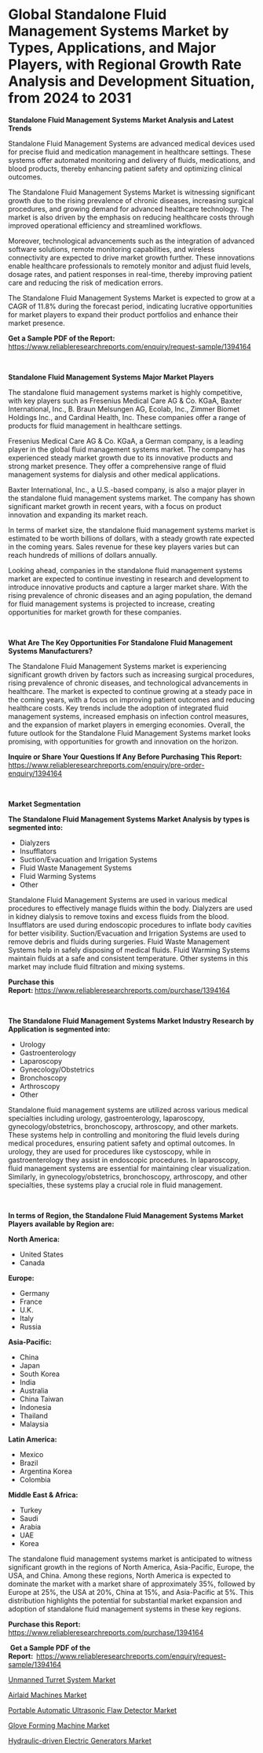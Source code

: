 <p><h1>Global Standalone Fluid Management Systems Market by Types, Applications, and Major Players, with Regional Growth Rate Analysis and Development Situation, from 2024 to 2031</h1></p><p><strong>Standalone Fluid Management Systems Market Analysis and Latest Trends</strong></p>
<p><p>Standalone Fluid Management Systems are advanced medical devices used for precise fluid and medication management in healthcare settings. These systems offer automated monitoring and delivery of fluids, medications, and blood products, thereby enhancing patient safety and optimizing clinical outcomes.</p><p>The Standalone Fluid Management Systems Market is witnessing significant growth due to the rising prevalence of chronic diseases, increasing surgical procedures, and growing demand for advanced healthcare technology. The market is also driven by the emphasis on reducing healthcare costs through improved operational efficiency and streamlined workflows.</p><p>Moreover, technological advancements such as the integration of advanced software solutions, remote monitoring capabilities, and wireless connectivity are expected to drive market growth further. These innovations enable healthcare professionals to remotely monitor and adjust fluid levels, dosage rates, and patient responses in real-time, thereby improving patient care and reducing the risk of medication errors.</p><p>The Standalone Fluid Management Systems Market is expected to grow at a CAGR of 11.8% during the forecast period, indicating lucrative opportunities for market players to expand their product portfolios and enhance their market presence.</p></p>
<p><strong>Get a Sample PDF of the Report:&nbsp;</strong> <a href="https://www.reliableresearchreports.com/enquiry/request-sample/1394164">https://www.reliableresearchreports.com/enquiry/request-sample/1394164</a></p>
<p>&nbsp;</p>
<p><strong>Standalone Fluid Management Systems Major Market Players</strong></p>
<p><p>The standalone fluid management systems market is highly competitive, with key players such as Fresenius Medical Care AG & Co. KGaA, Baxter International, Inc., B. Braun Melsungen AG, Ecolab, Inc., Zimmer Biomet Holdings Inc., and Cardinal Health, Inc. These companies offer a range of products for fluid management in healthcare settings.</p><p>Fresenius Medical Care AG & Co. KGaA, a German company, is a leading player in the global fluid management systems market. The company has experienced steady market growth due to its innovative products and strong market presence. They offer a comprehensive range of fluid management systems for dialysis and other medical applications.</p><p>Baxter International, Inc., a U.S.-based company, is also a major player in the standalone fluid management systems market. The company has shown significant market growth in recent years, with a focus on product innovation and expanding its market reach.</p><p>In terms of market size, the standalone fluid management systems market is estimated to be worth billions of dollars, with a steady growth rate expected in the coming years. Sales revenue for these key players varies but can reach hundreds of millions of dollars annually.</p><p>Looking ahead, companies in the standalone fluid management systems market are expected to continue investing in research and development to introduce innovative products and capture a larger market share. With the rising prevalence of chronic diseases and an aging population, the demand for fluid management systems is projected to increase, creating opportunities for market growth for these companies.</p></p>
<p>&nbsp;</p>
<p><strong>What Are The Key Opportunities For Standalone Fluid Management Systems Manufacturers?</strong></p>
<p><p>The Standalone Fluid Management Systems market is experiencing significant growth driven by factors such as increasing surgical procedures, rising prevalence of chronic diseases, and technological advancements in healthcare. The market is expected to continue growing at a steady pace in the coming years, with a focus on improving patient outcomes and reducing healthcare costs. Key trends include the adoption of integrated fluid management systems, increased emphasis on infection control measures, and the expansion of market players in emerging economies. Overall, the future outlook for the Standalone Fluid Management Systems market looks promising, with opportunities for growth and innovation on the horizon.</p></p>
<p><strong>Inquire or Share Your Questions If Any Before Purchasing This Report:</strong> <a href="https://www.reliableresearchreports.com/enquiry/pre-order-enquiry/1394164">https://www.reliableresearchreports.com/enquiry/pre-order-enquiry/1394164</a></p>
<p>&nbsp;</p>
<p><strong>Market Segmentation</strong></p>
<p><strong>The Standalone Fluid Management Systems Market Analysis by types is segmented into:</strong></p>
<p><ul><li>Dialyzers</li><li>Insufflators</li><li>Suction/Evacuation and Irrigation Systems</li><li>Fluid Waste Management Systems</li><li>Fluid Warming Systems</li><li>Other</li></ul></p>
<p><p>Standalone Fluid Management Systems are used in various medical procedures to effectively manage fluids within the body. Dialyzers are used in kidney dialysis to remove toxins and excess fluids from the blood. Insufflators are used during endoscopic procedures to inflate body cavities for better visibility. Suction/Evacuation and Irrigation Systems are used to remove debris and fluids during surgeries. Fluid Waste Management Systems help in safely disposing of medical fluids. Fluid Warming Systems maintain fluids at a safe and consistent temperature. Other systems in this market may include fluid filtration and mixing systems.</p></p>
<p><strong>Purchase this Report:&nbsp;</strong><a href="https://www.reliableresearchreports.com/purchase/1394164">https://www.reliableresearchreports.com/purchase/1394164</a></p>
<p>&nbsp;</p>
<p><strong>The Standalone Fluid Management Systems Market Industry Research by Application is segmented into:</strong></p>
<p><ul><li>Urology</li><li>Gastroenterology</li><li>Laparoscopy</li><li>Gynecology/Obstetrics</li><li>Bronchoscopy</li><li>Arthroscopy</li><li>Other</li></ul></p>
<p><p>Standalone fluid management systems are utilized across various medical specialties including urology, gastroenterology, laparoscopy, gynecology/obstetrics, bronchoscopy, arthroscopy, and other markets. These systems help in controlling and monitoring the fluid levels during medical procedures, ensuring patient safety and optimal outcomes. In urology, they are used for procedures like cystoscopy, while in gastroenterology they assist in endoscopic procedures. In laparoscopy, fluid management systems are essential for maintaining clear visualization. Similarly, in gynecology/obstetrics, bronchoscopy, arthroscopy, and other specialties, these systems play a crucial role in fluid management.</p></p>
<p>&nbsp;</p>
<p><strong>In terms of Region, the Standalone Fluid Management Systems Market Players available by Region are:</strong></p>
<p>
    <p> <strong> North America: </strong>
        <ul>
            <li>United States</li>
            <li>Canada</li>
        </ul>
        </p> 
    <p> <strong> Europe: </strong>
        <ul>
            <li>Germany</li>
            <li>France</li>
            <li>U.K.</li>
            <li>Italy</li>
            <li>Russia</li>
        </ul>
        </p> 
    <p> <strong> Asia-Pacific: </strong>
        <ul>
            <li>China</li>
            <li>Japan</li>
            <li>South Korea</li>
            <li>India</li>
            <li>Australia</li>
            <li>China Taiwan</li>
            <li>Indonesia</li>
            <li>Thailand</li>
            <li>Malaysia</li>
        </ul>
        </p> 
    <p> <strong> Latin America: </strong>
        <ul>
            <li>Mexico</li>
            <li>Brazil</li>
            <li>Argentina Korea</li>
            <li>Colombia</li>
        </ul>
        </p> 
    <p> <strong> Middle East & Africa: </strong>
        <ul>
            <li>Turkey</li>
            <li>Saudi</li>
            <li>Arabia</li>
            <li>UAE</li>
            <li>Korea</li>
        </ul>
    </p>
    </p>
<p><p>The standalone fluid management systems market is anticipated to witness significant growth in the regions of North America, Asia-Pacific, Europe, the USA, and China. Among these regions, North America is expected to dominate the market with a market share of approximately 35%, followed by Europe at 25%, the USA at 20%, China at 15%, and Asia-Pacific at 5%. This distribution highlights the potential for substantial market expansion and adoption of standalone fluid management systems in these key regions.</p></p>
<p><strong>Purchase this Report: </strong><a href="https://www.reliableresearchreports.com/purchase/1394164">https://www.reliableresearchreports.com/purchase/1394164</a></p>
<p>&nbsp;<strong>Get a Sample PDF of the Report:&nbsp;&nbsp;</strong><a href="https://www.reliableresearchreports.com/enquiry/request-sample/1394164">https://www.reliableresearchreports.com/enquiry/request-sample/1394164</a></p>
<p><strong></strong></p>
<p><p><a href="https://medium.com/@janrussell6445/unmanned-turret-system-market-competitive-analysis-market-trends-and-forecast-to-2031-d6cf26b99fda">Unmanned Turret System Market</a></p><p><a href="https://medium.com/@janrussell6445/airlaid-machines-market-comprehensive-assessment-by-type-application-and-geography-a3dd26d16a96">Airlaid Machines Market</a></p><p><a href="https://medium.com/@janrussell6445/portable-automatic-ultrasonic-flaw-detector-market-report-reveals-the-latest-trends-and-growth-d2273cda3997">Portable Automatic Ultrasonic Flaw Detector Market</a></p><p><a href="https://medium.com/@janrussell6445/glove-forming-machine-market-size-market-outlook-and-market-forecast-2024-to-2031-ec387d2f6b3b">Glove Forming Machine Market</a></p><p><a href="https://medium.com/@janrussell6445/hydraulic-driven-electric-generators-market-analysis-and-sze-forecasted-for-period-from-2024-to-f597d71e09a1">Hydraulic-driven Electric Generators Market</a></p></p>